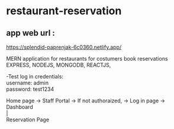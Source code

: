 # restaurant-reservation

## app web url :
https://splendid-paprenjak-6c0360.netlify.app/

MERN application for restaurants for costumers book reservations <br />
EXPRESS, NODEJS, MONGODB, REACTJS,

-Test log in credentials:  <br />
username: admin <br />
password: test1234 <br />

Home page -> Staff Portal -> If not authoraized, -> Log in page -> Dashboard <br />
 |<br />
Reservation Page
